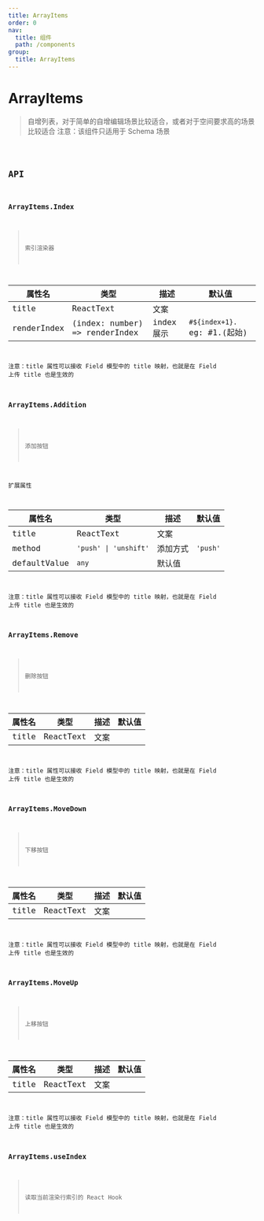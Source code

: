 ```yaml
---
title: ArrayItems
order: 0
nav:
  title: 组件
  path: /components
group:
  title: ArrayItems
---
```


# ArrayItems

> 自增列表，对于简单的自增编辑场景比较适合，或者对于空间要求高的场景比较适合
> 注意：该组件只适用于 Schema 场景

<code src="./demo/index.tsx" />

## API

### ArrayItems.Index

> 索引渲染器

| 属性名 | 类型      | 描述 | 默认值 |
| ------ | --------- | ---- | ------ |
| title  | ReactText | 文案 |        |
| renderIndex  | (index: number) => renderIndex | index 展示 |  `#${index+1}.` eg: #1.(起始)  |

注意：title 属性可以接收 Field 模型中的 title 映射，也就是在 Field 上传 title 也是生效的

### ArrayItems.Addition

> 添加按钮

扩展属性

| 属性名       | 类型                  | 描述     | 默认值   |
| ------------ | --------------------- | -------- | -------- |
| title        | ReactText             | 文案     |          |
| method       | `'push' \| 'unshift'` | 添加方式 | `'push'` |
| defaultValue | `any`                 | 默认值   |          |

注意：title 属性可以接收 Field 模型中的 title 映射，也就是在 Field 上传 title 也是生效的

### ArrayItems.Remove

> 删除按钮

| 属性名 | 类型      | 描述 | 默认值 |
| ------ | --------- | ---- | ------ |
| title  | ReactText | 文案 |        |

注意：title 属性可以接收 Field 模型中的 title 映射，也就是在 Field 上传 title 也是生效的

### ArrayItems.MoveDown

> 下移按钮

| 属性名 | 类型      | 描述 | 默认值 |
| ------ | --------- | ---- | ------ |
| title  | ReactText | 文案 |        |

注意：title 属性可以接收 Field 模型中的 title 映射，也就是在 Field 上传 title 也是生效的

### ArrayItems.MoveUp

> 上移按钮

| 属性名 | 类型      | 描述 | 默认值 |
| ------ | --------- | ---- | ------ |
| title  | ReactText | 文案 |        |

注意：title 属性可以接收 Field 模型中的 title 映射，也就是在 Field 上传 title 也是生效的


### ArrayItems.useIndex

> 读取当前渲染行索引的 React Hook